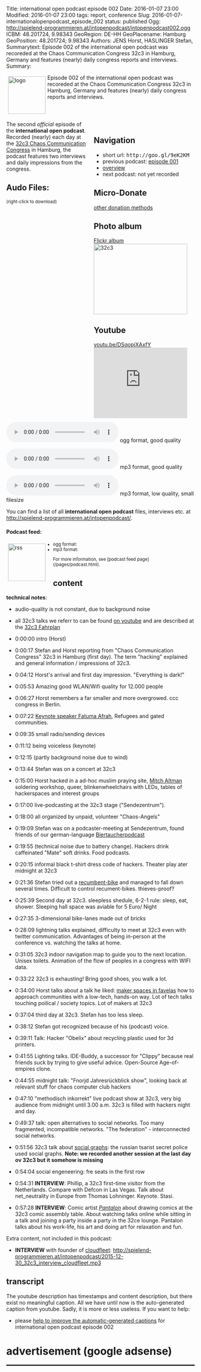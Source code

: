 Title: international open podcast episode 002
Date: 2016-01-07 23:00
Modified: 2016-01-07 23:00
tags: report, conference
Slug: 2016-01-07-internationalopenpodcast_episode_002
status: published
Ogg: http://spielend-programmieren.at/intopenpodcast/intopenpodcast002.ogg
ICBM: 48.201724, 9.98343
GeoRegion: DE-HH
GeoPlacename: Hamburg
GeoPosition: 48.201724; 9.98343
Authors: JENS Horst, HASLINGER Stefan,
Summarytext: Episode 002 of the international open podcast was recoreded at the Chaos Communication Congress 32c3 in Hamburg, Germany and features (nearly) daily congress reports and interviews. 
Summary: <div style="float: left; padding:5px"><img src="/images/international-open-podcast-logo.png" width="100" alt="logo"></div>Episode 002 of the international open podcast was recoreded at the Chaos Communication Congress 32c3 in Hamburg, Germany and features (nearly) daily congress reports and interviews.<div style="clear:both;"></div>

<div style="float:right; margin: 5px; padding: 5px; width:260px;">
<h2>Navigation</h2>
<ul>
<li>short url: <tt>http://goo.gl/9eK2KM</tt></li>
<li>previous podcast: <a href="2015-10-20-internationalopenpodcast_episode_001.html">episode 001</a></li>
<li><a href="/category/podcast.html">overview</a></li>
<li>next podcast: not yet recorded</li>
</ul>
<h2>Micro-Donate</h2>
<a href="http://internationalopenmagazine.org/pages/donate.html">other donation methods</a><br>
<a class="FlattrButton" style="display:none;"
    title="International Open Podcast Episode 002"
    data-flattr-uid="horstjens"
    data-flattr-tags="podcast"
    data-flattr-category="podcast" href="http://internationalopenmagazine.org/2016-01-07-internationalopenpodcast_episode_002.html">International Open Podcast episode 002</a>
<h2>Photo album</h2>
<a href="https://flic.kr/s/aHskrYxqUw">Flickr album</a><br>
<a data-flickr-embed="true" data-header="true" data-footer="true"  href="https://www.flickr.com/photos/horstjens/albums/72157662949532926" title="32c3"><img src="https://farm2.staticflickr.com/1551/23791574990_e271a02bec_n.jpg" width="250" height="188" alt="32c3"></a><script async src="//embedr.flickr.com/assets/client-code.js" charset="utf-8"></script>
<h2>Youtube</h2>
<a href="https://youtu.be/DSqopjXAxfY">youtu.be/DSqopjXAxfY</a><br>
<iframe width="250" height="188" src="https://www.youtube.com/embed/DSqopjXAxfY" frameborder="0" allowfullscreen></iframe>
</div>

The second  *official* episode of the **international open podcast**. Recorded (nearly) each day at the [32c3 Chaos Communication Congress](https://events.ccc.de/category/32c3/) in Hamburg, the podcast features two interviews and daily impressions from the congress.
           
## Audo Files:
<small>(right-click to download)</small>

<audio src="http://spielend-programmieren.at/intopenpodcast/intopenpodcast002.ogg" controls="controls"></audio> ogg format, good quality

<audio src="http://spielend-programmieren.at/intopenpodcast/intopenpodcast002.mp3" controls="controls"></audio> mp3 format, good quality

<audio src="http://spielend-programmieren.at/intopenpodcast/intopenpodcast002_32kbps.mp3" controls="controls"></audio> mp3 format, low quality, small filesize

You can find a list of all **international open podcast** files, interviews etc. at <http://spielend-programmieren.at/intopenpodcast/>.

#### Podcast feed:
<div style="float:left; padding:5px; margin-right:15px;"><img src="/images/rss.png" alt="rss" width="100"></div>
<small>
<ul>
  <li>ogg format: <http://spielend-programmieren.at/intopenpodcastogg.xml></li>
  <li>mp3 format: <http://spielend-programmieren.at/intopenpodcast.xml></li>
</ul>
For more information, see [podcast feed page](/pages/podcast.html).
</small>

## content

**technical notes**: 
  * audio-quality is not constant, due to background noise
  * all 32c3 talks we referr to can be found [on youtube](https://www.youtube.com/playlist?list=PL_IxoDz1Nq2YahR4DU9q5GWsSTle-mETW) and are described at the [32c3 Fahrplan](https://events.ccc.de/congress/2015/Fahrplan/schedule.html)


  * <pc-ts>0:00:00</pc-ts> intro (Horst)
  * <pc-ts>0:00:17</pc-ts> Stefan and Horst reporting from "Chaos Communication Congress" 32c3 in Hamburg (first day). The term "hacking" explained and general information / impressions of 32c3. 
  * <pc-ts>0:04:12</pc-ts> Horst's arrival and first day impression. "Everything is dark!" 
  * <pc-ts>0:05:53</pc-ts> Amazing good WLAN/Wifi quality for 12.000 people
  * <pc-ts>0:06:27</pc-ts> Horst remembers a far smaller and more overgrowed. ccc congress in Berlin. 
  * <pc-ts>0:07:22</pc-ts> [Keynote speaker Fatuma Afrah](https://www.ccc.de/de/updates/2015/fatuma), Refugees and gated communities.
  * <pc-ts>0:09:35</pc-ts> small radio/sending devices
  * <pc-ts>0:11:12</pc-ts> being voiceless (keynote)
  * <pc-ts>0:12:15</pc-ts> (partly background noise due to wind)
  * <pc-ts>0:13:44</pc-ts> Stefan was on a concert at 32c3
  * <pc-ts>0:15:00</pc-ts> Horst hacked in a ad-hoc muslim praying site, [Mitch Altman](https://en.wikipedia.org/wiki/Mitch_Altman) soldering workshop, queer, blinkenwheelchairs with LEDs, tables of hackerspaces and interest groups
  * <pc-ts>0:17:00</pc-ts> live-podcasting at the 32c3 stage ("Sendezentrum"). 
  * <pc-ts>0:18:00</pc-ts> all organized by unpaid, volunteer "Chaos-Angels"
  * <pc-ts>0:19:09</pc-ts> Stefan was on a podcaster-meeting at Sendezentrum, found friends of our german-language [Biertaucherpodcast](http://biertaucherpodcast)
  * <pc-ts>0:19:55</pc-ts> (technical noise due to battery change). Hackers drink caffeinated "Mate" soft drinks. Food podcasts. 
  * <pc-ts>0:20:15</pc-ts> informal black t-shirt dress code of hackers. Theater play ater midnight at 32c3
  * <pc-ts>0:21:36</pc-ts> Stefan tried out a [recumbent-bike](http://www.toxy.de/) and managed to fall down several times. Difficult to control recument-bikes. thieves-proof?
  * <pc-ts>0:25:39</pc-ts> Second day at 32c3. sleepless shedule, 6-2-1 rule: sleep, eat, shower. Sleeping hall space was aviable for 5 Euro/ Night
  * <pc-ts>0:27:35</pc-ts> 3-dimensional bike-lanes made out of bricks
  * <pc-ts>0:28:09</pc-ts> lightning talks explained, difficulty to meet at 32c3 even with twitter communication. Advantages of being in-person at the conference vs. watching the talks at home.
  * <pc-ts>0:31:05</pc-ts> 32c3 indoor navigation map to guide you to the next location. Unisex toilets. Animation of the flow of peoples in a congress with WIFI data. 
  * <pc-ts>0:33:22</pc-ts> 32c3 is exhausting! Bring good shoes, you walk a lot. 
  * <pc-ts>0:34:00</pc-ts> Horst talks about a talk he liked: [maker spaces in  favelas](https://youtu.be/57puHeGkrXk?list=PL_IxoDz1Nq2YahR4DU9q5GWsSTle-mETW) how to approach communities with a low-tech, hands-on way. Lot of tech talks touching poilical / society topics. Lot of makers at 32c3
  * <pc-ts>0:37:04</pc-ts> third day at 32c3. Stefan has too less sleep.
  * <pc-ts>0:38:12</pc-ts> Stefan got recognized because of his (podcast) voice. 
  * <pc-ts>0:39:11</pc-ts> Talk: Hacker "Obelix" about recycling plastic used for 3d printers. 
  * <pc-ts>0:41:55</pc-ts> Lighting talks. IDE-Buddy, a successor for "Clippy" because real friends suck by trying to give useful advice. Open-Source Age-of-empires clone. 
  * <pc-ts>0:44:55</pc-ts> midnight talk: "Fnorjd Jahresrückblick show", looking back at relevant stuff for chaos computer club hackers
  * <pc-ts>0:47:10</pc-ts> "methodisch inkorrekt" live podcast show at 32c3, very big audience from midnight until 3.00 a.m. 32c3 is filled with hackers night and day.
  * <pc-ts>0:49:37</pc-ts> talk: open alternatives to social networks. Too many fragmented, incompatible networks. "The federation" - interconnected social networks.
  * <pc-ts>0:51:56</pc-ts> 32c3 talk about [social graphs](https://en.wikipedia.org/wiki/Social_graph): the russian tsarist secret police used social graphs. **Note: we recorded another session at the last day ov 32c3 but it somehow is missing**
  * <pc-ts>0:54:04</pc-ts> social engeneering: fre seats in the first row
  * <pc-ts>0:54:31</pc-ts> **INTERVIEW**: Phillip, a 32c3 first-time visitor from the Netherlands. Compare with Defcon in Las Vegas. Talk about net_neutrality in Europe from Thomas Lohninger. Keynote. Stasi. 
  * <pc-ts>0:57:28</pc-ts> **INTERVIEW**: Comic artist *[Pantalon](http://pantalon.tv)* about drawing comics at the 32c3 comic assembly table. About watching talks online while sitting in a talk and joining a party inside a party in the 32ce lounge. Pantalon talks about his work-life, his art and doing art for relaxation and fun. 
  
Extra content, not included in this podcast:

  * **INTERVIEW** with founder of [cloudfleet](http://cloudfleet.io):  <http://spielend-programmieren.at/intopenpodcast/2015-12-30_32c3_interview_cloudfleet.mp3>
  
## transcript

The youtube description  has timestamps and content description, but there exist no meaningful caption. All we have until now is the auto-generated caption from youtube. Sadly, it is more or less useless. If you want to help:

  * please [help to improve the automatic-generated captions](https://internationalopenmagazine.titanpad.com/podcast002) for international open podcast episode 002 


# advertisement (google adsense)

<hr style="height: 3px;">

<script async src="//pagead2.googlesyndication.com/pagead/js/adsbygoogle.js"></script>
<!-- intopenmag-unten -->
<ins class="adsbygoogle"
     style="display:inline-block;width:728px;height:90px"
     data-ad-client="ca-pub-3535173094498375"
     data-ad-slot="7210184316"></ins>
<script>
(adsbygoogle = window.adsbygoogle || []).push({});
</script>

